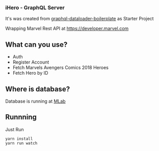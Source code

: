 ### iHero - GraphQL Server

It's was created from <a href="https://github.com/entria/graphql-dataloader-boilerplate">graphql-dataloader-boilerplate</a> as Starter Project

Wrapping Marvel Rest API at https://developer.marvel.com

## What can you use?

- Auth
- Register Account
- Fetch Marvels Avengers Comics 2018 Heroes
- Fetch Hero by ID

## Where is database?

Database is running at <a href="https://mlab.com">MLab</a>

## Runnning

Just Run

    yarn install
    yarn run watch
